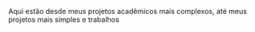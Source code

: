 Aqui estão desde meus projetos acadêmicos mais complexos, até meus projetos mais simples e trabalhos 
